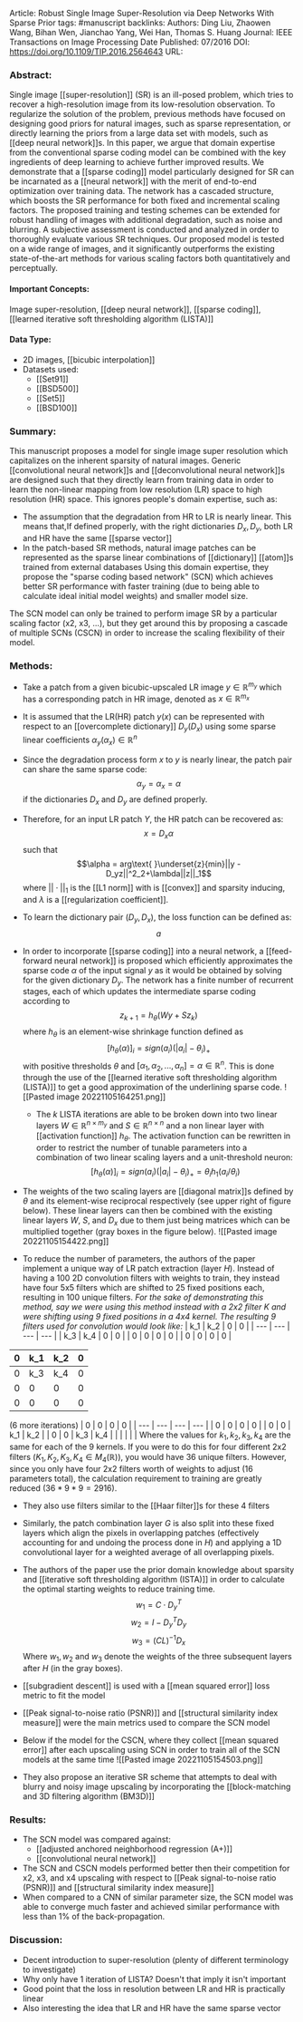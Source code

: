 Article: Robust Single Image Super-Resolution via Deep Networks With Sparse Prior
tags: #manuscript 
backlinks:
Authors: Ding Liu, Zhaowen Wang, Bihan Wen, Jianchao Yang, Wei Han, Thomas S. Huang
Journal: IEEE Transactions on Image Processing
Date Published: 07/2016 
DOI: https://doi.org/10.1109/TIP.2016.2564643
URL: 

### Abstract:
Single image [[super-resolution]] (SR) is an ill-posed problem, which tries to recover a high-resolution image from its low-resolution observation. To regularize the solution of the problem, previous methods have focused on designing good priors for natural images, such as sparse representation, or directly learning the priors from a large data set with models, such as [[deep neural network]]s. In this paper, we argue that domain expertise from the conventional sparse coding model can be combined with the key ingredients of deep learning to achieve further improved results. We demonstrate that a [[sparse coding]] model particularly designed for SR can be incarnated as a [[neural network]] with the merit of end-to-end optimization over training data. The network has a cascaded structure, which boosts the SR performance for both fixed and incremental scaling factors. The proposed training and testing schemes can be extended for robust handling of images with additional degradation, such as noise and blurring. A subjective assessment is conducted and analyzed in order to thoroughly evaluate various SR techniques. Our proposed model is tested on a wide range of images, and it significantly outperforms the existing state-of-the-art methods for various scaling factors both quantitatively and perceptually.

#### Important Concepts:
Image super-resolution, [[deep neural network]], [[sparse coding]], [[learned iterative soft thresholding algorithm (LISTA)]]

#### Data Type:
- 2D images, [[bicubic interpolation]]
- Datasets used:
	- [[Set91]]
	- [[BSD500]]
	- [[Set5]]
	- [[BSD100]]


### Summary:
This manuscript proposes a model for single image super resolution which capitalizes on the inherent sparsity of natural images. Generic [[convolutional neural network]]s and [[deconvolutional neural network]]s are designed such that they directly learn from training data in order to learn the non-linear mapping from low resolution (LR) space to high resolution (HR) space. This ignores people's domain expertise, such as:
- The assumption that the degradation from HR to LR is nearly linear. This means that,If defined properly, with the right dictionaries $D_x,D_y$, both LR and HR have the same [[sparse vector]]
- In the patch-based SR methods, natural image patches can be represented as the sparse linear combinations of [[dictionary]] [[atom]]s trained from external databases
Using this domain expertise, they propose the "sparse coding based network" (SCN) which achieves better SR performance with faster training (due to being able to calculate ideal initial model weights) and smaller model size.

The SCN model can only be trained to perform image SR by a particular scaling factor (x2, x3, ...), but they get around this by proposing a cascade of multiple SCNs (CSCN) in order to increase the scaling flexibility of their model.


### Methods:
- Take a patch from a given bicubic-upscaled LR image $y \in \mathbb{R}^{m_y}$ which has a corresponding patch in HR image, denoted as $x\in \mathbb{R}^{m_x}$
- It is assumed that the LR(HR) patch $y(x)$ can be represented with respect to an [[overcomplete dictionary]] $D_y(D_x)$ using some sparse linear coefficients $\alpha_y(\alpha_x)\in \mathbb{R}^n$
- Since the degradation process form $x$ to $y$ is nearly linear, the patch pair can share the same sparse code: $$\alpha_y = \alpha_x = \alpha$$ if the dictionaries $D_x$ and $D_y$ are defined properly.
- Therefore, for an input LR patch $Y$, the HR patch can be recovered as: $$x = D_x\alpha$$ such that $$\alpha = arg\text{ }\underset{z}{min}||y - D_yz||^2_2+\lambda||z||_1$$ where $||\cdot||_1$ is the [[L1 norm]] with is [[convex]] and sparsity inducing, and $\lambda$ is a [[regularization coefficient]].
- To learn the dictionary pair $(D_y,D_x)$, the loss function can be defined as: $$a$$
- In order to incorporate [[sparse coding]] into a neural network, a [[feed-forward neural network]] is proposed which efficiently approximates the sparse code $\alpha$ of the input signal $y$ as it would be obtained by solving for the given dictionary $D_y$. The network has a finite number of recurrent stages, each of which updates the intermediate sparse coding according to $$z_{k+1} = h_\theta(Wy+Sz_k)$$ where $h_\theta$ is an element-wise shrinkage function defined as $$[h_\theta(\alpha)]_i = sign(a_i)(|a_i|-\theta_i)_+$$ with positive thresholds $\theta$ and $[\alpha_1,\alpha_2,...,\alpha_n]=\alpha\in \mathbb{R}^n$. This is done through the use of the [[learned iterative soft thresholding algorithm (LISTA)]] to get a good approximation of the underlining sparse code.
  ![[Pasted image 20221105164251.png]]

  - The $k$ LISTA iterations are able to be broken down into two linear layers $W \in \mathbb{R}^{n\times m_y}$ and $S \in \mathbb{R}^{n\times n}$ and a non linear layer with [[activation function]] $h_\theta$. The activation function can be rewritten in order to restrict the number of tunable parameters into a combination of two linear scaling layers and a unit-threshold neuron: $$[h_\theta(\alpha)]_i = sign(a_i)(|a_i|-\theta_i)_+ = \theta_ih_1(a_i/\theta_i)$$
- The weights of the two scaling layers are [[diagonal matrix]]s defined by $\theta$ and its element-wise reciprocal respectively (see upper right of figure below). These linear layers can then be combined with the existing linear layers $W$, $S$, and $D_x$ due to them just being matrices which can be multiplied together (gray boxes in the figure below).
  ![[Pasted image 20221105154422.png]]

- To reduce the number of parameters, the authors of the paper implement a unique way of LR patch extraction (layer $H$). Instead of having a 100 2D convolution filters with weights to train, they instead have four 5x5 filters which are shifted to 25 fixed positions each, resulting in 100 unique filters.
  *For the sake of demonstrating this method, say we were using this method instead with a 2x2 filter $K$ and were shifting using 9 fixed positions in a 4x4 kernel. The resulting 9 filters used for convolution would look like:*
| k_1 | k_2 | 0   | 0   |
| --- | --- | --- | --- |
| k_3 | k_4 | 0   | 0   |
| 0   | 0   | 0   | 0   |
| 0   | 0   | 0   | 0   |

| 0 | k_1 | k_2   | 0   |
| --- | --- | --- | --- |
| 0 | k_3 | k_4   | 0   |
| 0   | 0   | 0   | 0   |
| 0   | 0   | 0   | 0   |
(6 more iterations)
| 0   | 0   | 0   | 0   |
| --- | --- | --- | --- |
| 0   | 0   | 0   | 0   |
| 0   | 0   | k_1 | k_2 |
| 0   | 0   | k_3 | k_4 |
|     |     |     |     |
Where the values for $k_1,k_2, k_3,k_4$ are the same for each of the 9 kernels. If you were to do this for four different 2x2 filters ($K_1,K_2,K_3,K_4 \in M_4(\mathbb{R})$), you would have 36 unique filters. However, since you only have four 2x2 filters worth of weights to adjust (16 parameters total), the calculation requirement to training are greatly reduced ($36*9*9 = 2916$).
- They also use filters similar to the [[Haar filter]]s for these 4 filters
- Similarly, the patch combination layer $G$ is also split into these fixed layers which align the pixels in overlapping patches (effectively accounting for and undoing the process done in $H$) and applying a 1D convolutional layer for a weighted average of all overlapping pixels.
- The authors of the paper use the prior domain knowledge about sparsity and [[iterative soft thresholding algorithm (ISTA)]] in order to calculate the optimal starting weights to reduce training time.
$$w_1=C\cdot D_y^T$$$$w_2=I-D_y^TD_y$$$$w_3=(CL)^{-1}D_x$$
Where $w_1, w_2$ and $w_3$ denote the weights of the three subsequent layers after $H$ (in the gray boxes).
- [[subgradient descent]] is used with a [[mean squared error]] loss metric to fit the model
- [[Peak signal-to-noise ratio (PSNR)]] and [[structural similarity index measure]] were the main metrics used to compare the SCN model

- Below if the model for the CSCN, where they collect [[mean squared error]] after each upscaling using SCN in order to train all of the SCN models at the same time
![[Pasted image 20221105154503.png]]

- They also propose an iterative SR scheme that attempts to deal with blurry and noisy image upscaling by incorporating the [[block-matching and 3D filtering algorithm (BM3D)]]

### Results:
- The SCN model was compared against:
	- [[adjusted anchored neighborhood regression (A+)]]
	- [[convolutional neural network]]
- The SCN and CSCN models performed better then their competition for x2, x3, and x4 upscaling with respect to [[Peak signal-to-noise ratio (PSNR)]] and [[structural similarity index measure]]
- When compared to a CNN of similar parameter size, the SCN model was able to converge much faster and achieved similar performance with less than 1% of the back-propagation.

### Discussion:
- Decent introduction to super-resolution (plenty of different terminology to investigate)
- Why only have 1 iteration of LISTA? Doesn't that imply it isn't important
- Good point that the loss in resolution between LR and HR is practically linear
- Also interesting the idea that LR and HR have the same sparse vector